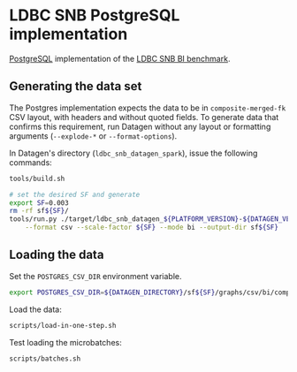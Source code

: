 # LDBC SNB PostgreSQL implementation

[PostgreSQL](https://www.postgresql.org/) implementation of the [LDBC SNB BI benchmark](https://github.com/ldbc/ldbc_snb_docs).

## Generating the data set

The Postgres implementation expects the data to be in `composite-merged-fk` CSV layout, with headers and without quoted fields.
To generate data that confirms this requirement, run Datagen without any layout or formatting arguments (`--explode-*` or `--format-options`).

In Datagen's directory (`ldbc_snb_datagen_spark`), issue the following commands:

```bash
tools/build.sh

# set the desired SF and generate
export SF=0.003
rm -rf sf${SF}/
tools/run.py ./target/ldbc_snb_datagen_${PLATFORM_VERSION}-${DATAGEN_VERSION}.jar -- \
    --format csv --scale-factor ${SF} --mode bi --output-dir sf${SF}
```

## Loading the data

Set the `POSTGRES_CSV_DIR` environment variable.

```bash
export POSTGRES_CSV_DIR=${DATAGEN_DIRECTORY}/sf${SF}/graphs/csv/bi/composite-merged-fk/
```

Load the data:

```bash
scripts/load-in-one-step.sh
```

Test loading the microbatches:

```bash
scripts/batches.sh
```
